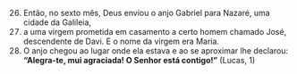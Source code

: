 26. Então, no sexto mês, Deus enviou o anjo Gabriel para Nazaré, uma cidade da Galileia,
27. a uma virgem prometida em casamento a certo homem chamado José, descendente de Davi. E o nome da virgem era Maria.
28. O anjo chegou ao lugar onde ela estava e ao se aproximar lhe declarou: **“Alegra-te, mui agraciada! O Senhor está contigo!”**
(Lucas, 1)